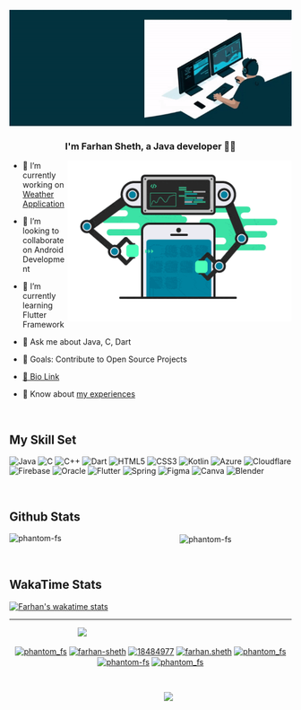 [![MasterHead](https://github.com/Phantom-fs/Phantom-fs/blob/main/Media/Banner%20FS.gif)](https://rishavchanda.io)
  

### <div align="center">I'm Farhan Sheth, a Java developer 👨‍💻 </div>  

<img align="right" alt="Coding" width="400" src="https://github.com/Phantom-fs/Phantom-fs/blob/main/Media/mobile-app-development.gif">
  

- 🔭 I’m currently working on [Weather Application](https://github.com/Phantom-fs/Projects/tree/main/Weather%20Application)  
  

- 👯 I’m looking to collaborate on Android Development  
  

- 🌱 I’m currently learning Flutter Framework  
  

- 💬 Ask me about Java, C, Dart  
  

- 📃 Goals: Contribute to Open Source Projects   
  

- [🔗 Bio Link](https://farhansheth.taplink.ws)  
  

- 📄 Know about [my experiences](https://drive.google.com/drive/folders/184rCfGwDPLK7NAVXjl81Otd_RIg4vUx9?usp=share_link)  
  

<br/>  


## My Skill Set  
![Java](https://img.shields.io/badge/java-%23ED8B00.svg?style=for-the-badge&logo=java&logoColor=white) ![C](https://img.shields.io/badge/c-%2300599C.svg?style=for-the-badge&logo=c&logoColor=white) ![C++](https://img.shields.io/badge/c++-%2300599C.svg?style=for-the-badge&logo=c%2B%2B&logoColor=white) ![Dart](https://img.shields.io/badge/dart-%230175C2.svg?style=for-the-badge&logo=dart&logoColor=white) ![HTML5](https://img.shields.io/badge/html5-%23E34F26.svg?style=for-the-badge&logo=html5&logoColor=white) ![CSS3](https://img.shields.io/badge/css3-%231572B6.svg?style=for-the-badge&logo=css3&logoColor=white) ![Kotlin](https://img.shields.io/badge/kotlin-%230095D5.svg?style=for-the-badge&logo=kotlin&logoColor=white) ![Azure](https://img.shields.io/badge/azure-%230072C6.svg?style=for-the-badge&logo=azure-devops&logoColor=white) ![Cloudflare](https://img.shields.io/badge/Cloudflare-F38020?style=for-the-badge&logo=Cloudflare&logoColor=white) ![Firebase](https://img.shields.io/badge/firebase-%23039BE5.svg?style=for-the-badge&logo=firebase) ![Oracle](https://img.shields.io/badge/Oracle-F80000?style=for-the-badge&logo=oracle&logoColor=white) ![Flutter](https://img.shields.io/badge/Flutter-%2302569B.svg?style=for-the-badge&logo=Flutter&logoColor=white) ![Spring](https://img.shields.io/badge/spring-%236DB33F.svg?style=for-the-badge&logo=spring&logoColor=white) 	![Figma](https://img.shields.io/badge/figma-%23F24E1E.svg?style=for-the-badge&logo=figma&logoColor=white) ![Canva](https://img.shields.io/badge/Canva-%2300C4CC.svg?style=for-the-badge&logo=Canva&logoColor=white) ![Blender](https://img.shields.io/badge/blender-%23F5792A.svg?style=for-the-badge&logo=blender&logoColor=white)

<br/>  


## Github Stats  
<p><img align="left" width="300" src="https://github-readme-stats.vercel.app/api/top-langs?username=phantom-fs&show_icons=true&locale=en&layout=compact&theme=tokyonight" alt="phantom-fs" /></p>

<p>&nbsp;<img align="center" src="https://github-readme-stats.vercel.app/api?username=phantom-fs&show_icons=true&locale=en&hide=prs,issues&theme=tokyonight" alt="phantom-fs" /></p>

<br/>

## WakaTime Stats
[![Farhan's wakatime stats](https://github-readme-stats.vercel.app/api/wakatime?username=PhantomFS&layout=compact)](https://wakatime.com/@PhantomFS)


----

&#8205; &#8205; &#8205; &#8205; &#8205; &#8205; &#8205; &#8205; &#8205; &#8205; &#8205; &#8205; &#8205; &#8205; &#8205; &#8205; &#8205; &#8205; &#8205; &#8205; &#8205; &#8205; &#8205; &#8205; &#8205; &#8205; &#8205; &#8205; &#8205; &#8205; &#8205; &#8205;![](https://quotes-github-readme.vercel.app/api?type=horizontal&theme=radical)


<p align="center">
<a href="https://dev.to/phantom_fs" target="blank"><img align="center" src="https://raw.githubusercontent.com/rahuldkjain/github-profile-readme-generator/master/src/images/icons/Social/devto.svg" alt="phantom_fs" height="30" width="40" /></a>
<a href="https://linkedin.com/in/farhan-sheth" target="blank"><img align="center" src="https://raw.githubusercontent.com/rahuldkjain/github-profile-readme-generator/master/src/images/icons/Social/linked-in-alt.svg" alt="farhan-sheth" height="30" width="40" /></a>
<a href="https://stackoverflow.com/users/18484977" target="blank"><img align="center" src="https://raw.githubusercontent.com/rahuldkjain/github-profile-readme-generator/master/src/images/icons/Social/stack-overflow.svg" alt="18484977" height="30" width="40" /></a>
<a href="https://instagram.com/farhan.sheth" target="blank"><img align="center" src="https://raw.githubusercontent.com/rahuldkjain/github-profile-readme-generator/master/src/images/icons/Social/instagram.svg" alt="farhan.sheth" height="30" width="40" /></a>
<a href="https://www.hackerrank.com/phantom_fs" target="blank"><img align="center" src="https://raw.githubusercontent.com/rahuldkjain/github-profile-readme-generator/master/src/images/icons/Social/hackerrank.svg" alt="phantom_fs" height="30" width="40" /></a>
<a href="https://www.leetcode.com/phantom-fs" target="blank"><img align="center" src="https://raw.githubusercontent.com/rahuldkjain/github-profile-readme-generator/master/src/images/icons/Social/leet-code.svg" alt="phantom-fs" height="30" width="40" /></a>
<a href="https://www.codechef.com/users/phantom_fs" target="blank"><img align="center" src="https://cdn.jsdelivr.net/npm/simple-icons@3.1.0/icons/codechef.svg" alt="phantom_fs" height="30" width="40" /></a>
</p>

<br/>

&#8205; &#8205; &#8205; &#8205; &#8205; &#8205; &#8205; &#8205; &#8205; &#8205; &#8205; &#8205; &#8205; &#8205; &#8205; &#8205; &#8205; &#8205; &#8205; &#8205; &#8205; &#8205; &#8205; &#8205; &#8205; &#8205; &#8205; &#8205; &#8205; &#8205; &#8205; &#8205; &#8205; &#8205; &#8205; &#8205; &#8205; &#8205; &#8205; &#8205; &#8205; &#8205; &#8205; &#8205; &#8205; &#8205; &#8205; &#8205; &#8205; &#8205; &#8205; &#8205; &#8205; &#8205; &#8205; &#8205; &#8205; &#8205; &#8205; &#8205; &#8205; &#8205; &#8205; &#8205; &#8205; &#8205; &#8205; &#8205; &#8205; &#8205; &#8205; &#8205; &#8205; &#8205; &#8205; &#8205; &#8205; &#8205; &#8205; &#8205; &#8205; &#8205; &#8205; &#8205; &#8205; &#8205; &#8205; &#8205; &#8205;[![](https://visitcount.itsvg.in/api?id=Phantom-fs&icon=1&color=0)](https://farhansheth.taplink.ws)
